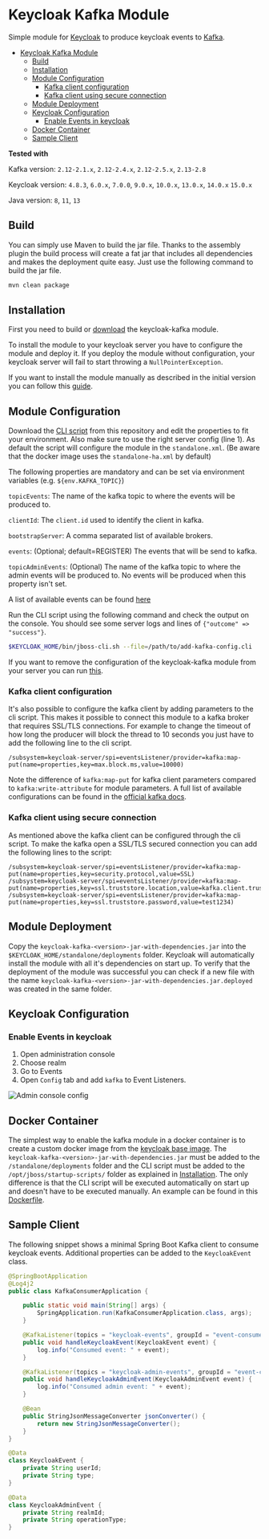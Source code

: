 # Keycloak Kafka Module
Simple module for [Keycloak](https://www.keycloak.org/) to produce keycloak events to [Kafka](https://kafka.apache.org/).

- [Keycloak Kafka Module](#keycloak-kafka-module)
  * [Build](#build)
  * [Installation](#installation)
  * [Module Configuration](#module-configuration)
    + [Kafka client configuration](#kafka-client-configuration)
    + [Kafka client using secure connection](#kafka-client-using-secure-connection)
  * [Module Deployment](#module-deployment)
  * [Keycloak Configuration](#keycloak-configuration)
     + [Enable Events in keycloak](#enable-events-in-keycloak)
  * [Docker Container](#docker-container)  
  * [Sample Client](#sample-client)

**Tested with** 

Kafka version: `2.12-2.1.x`, `2.12-2.4.x`, `2.12-2.5.x`, `2.13-2.8`

Keycloak version: `4.8.3`, `6.0.x`, `7.0.0`, `9.0.x`, `10.0.x`, `13.0.x`, `14.0.x` `15.0.x`

Java version: `8`, `11`, `13`


## Build
You can simply use Maven to build the jar file. Thanks to the assembly plugin the build process will create a fat jar that includes all dependencies and makes the deployment quite easy.
Just use the following command to build the jar file.

```bash
mvn clean package
```

## Installation
First you need to build or [download](https://github.com/SnuK87/keycloak-kafka/releases) the keycloak-kafka module.

To install the module to your keycloak server you have to configure the module and deploy it.
If you deploy the module without configuration, your keycloak server will fail to start throwing a `NullPointerException`.

If you want to install the module manually as described in the initial version you can follow this [guide](https://github.com/SnuK87/keycloak-kafka/wiki/Manual-Installation).

## Module Configuration
Download the [CLI script](add-kafka-config.cli) from this repository and edit the properties to fit your environment. Also make sure to use the right
server config (line 1). As default the script will configure the module in the `standalone.xml`. (Be aware that the docker image uses the `standalone-ha.xml` by default)

The following properties are mandatory and can be set via environment variables (e.g. `${env.KAFKA_TOPIC}`)

`topicEvents`: The name of the kafka topic to where the events will be produced to.

`clientId`: The `client.id` used to identify the client in kafka.

`bootstrapServer`: A comma separated list of available brokers.

`events`: (Optional; default=REGISTER) The events that will be send to kafka.

`topicAdminEvents`: (Optional) The name of the kafka topic to where the admin events will be produced to. No events will be produced when this property isn't set.

A list of available events can be found [here](https://www.keycloak.org/docs/latest/server_admin/#event-types)

Run the CLI script using the following command and check the output on the console. You should see some server logs and lines of `{"outcome" => "success"}`.

```bash
$KEYCLOAK_HOME/bin/jboss-cli.sh --file=/path/to/add-kafka-config.cli
```

If you want to remove the configuration of the keycloak-kafka module from your server you can run [this](remove-kafka-config.cli).

###  Kafka client configuration
It's also possible to configure the kafka client by adding parameters to the cli script. This makes it possible to connect this module to a kafka broker that requires SSL/TLS connections.
For example to change the timeout of how long the producer will block the thread to 10 seconds you just have to add the following line to the cli script.

```
/subsystem=keycloak-server/spi=eventsListener/provider=kafka:map-put(name=properties,key=max.block.ms,value=10000)
```

Note the difference of `kafka:map-put` for kafka client parameters compared to `kafka:write-attribute` for module parameters.
A full list of available configurations can be found in the [official kafka docs](https://kafka.apache.org/documentation/#producerconfigs).

### Kafka client using secure connection
As mentioned above the kafka client can be configured through the cli script. To make the kafka open a SSL/TLS secured connection you can add the following lines to the script:

```
/subsystem=keycloak-server/spi=eventsListener/provider=kafka:map-put(name=properties,key=security.protocol,value=SSL)
/subsystem=keycloak-server/spi=eventsListener/provider=kafka:map-put(name=properties,key=ssl.truststore.location,value=kafka.client.truststore.jks)
/subsystem=keycloak-server/spi=eventsListener/provider=kafka:map-put(name=properties,key=ssl.truststore.password,value=test1234)
```

## Module Deployment
Copy the `keycloak-kafka-<version>-jar-with-dependencies.jar` into the `$KEYCLOAK_HOME/standalone/deployments` folder. Keycloak will automatically 
install the module with all it's dependencies on start up. To verify that the deployment of the module was successful you can check if a new file 
with the name `keycloak-kafka-<version>-jar-with-dependencies.jar.deployed` was created in the same folder. 


## Keycloak Configuration

### Enable Events in keycloak
1. Open administration console
2. Choose realm
3. Go to Events
4. Open `Config` tab and add `kafka` to Event Listeners.

![Admin console config](images/event_config.png)

## Docker Container
The simplest way to enable the kafka module in a docker container is to create a custom docker image from the [keycloak base image](https://hub.docker.com/r/jboss/keycloak/).
The `keycloak-kafka-<version>-jar-with-dependencies.jar` must be added to the `/standalone/deployments` folder and the CLI script must be added to the `/opt/jboss/startup-scripts/` folder
as explained in [Installation](#installation). The only difference is that the CLI script will be executed automatically on start up and doesn't have to be executed manually.
An example can be found in this [Dockerfile](Dockerfile).

## Sample Client

The following snippet shows a minimal Spring Boot Kafka client to consume keycloak events. Additional properties can be added to the `KeycloakEvent` class.

```java
@SpringBootApplication
@Log4j2
public class KafkaConsumerApplication {

	public static void main(String[] args) {
		SpringApplication.run(KafkaConsumerApplication.class, args);
	}

	@KafkaListener(topics = "keycloak-events", groupId = "event-consumer")
	public void handleKeycloakEvent(KeycloakEvent event) {
		log.info("Consumed event: " + event);
	}

	@KafkaListener(topics = "keycloak-admin-events", groupId = "event-consumer")
	public void handleKeycloakAdminEvent(KeycloakAdminEvent event) {
		log.info("Consumed admin event: " + event);
	}

	@Bean
	public StringJsonMessageConverter jsonConverter() {
		return new StringJsonMessageConverter();
	}
}

@Data
class KeycloakEvent {
	private String userId;
	private String type;
}

@Data
class KeycloakAdminEvent {
	private String realmId;
	private String operationType;
}
```